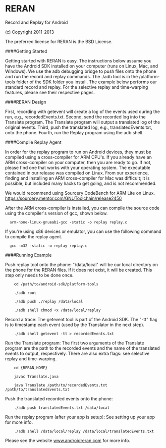 
RERAN
=====
Record and Replay for Android

(c)  Copyright 2011-2013

The preferred license for RERAN is the BSD License.

####Getting Started

Getting started with RERAN is easy. The instructions below assume you
have the Android SDK installed on your computer (runs on Linux, Mac, 
and Windows). We use the adb debugging bridge to push files onto the 
phone and run the record and replay commands. The ./adb tool is in the 
/platform-tools folder of the SDK folder you install. The example below 
performs our standard record and replay. For the selective replay and 
time-warping features, please see their respective pages.

####RERAN Design

First, recording with getevent will create a log of the events used 
during the run, e.g., recordedEvents.txt. Second, send the recorded 
log into the Translate program. The Translate program will output a 
translated log of the original events. Third, push the translated 
log, e.g., translatedEvents.txt, onto the phone. Fourth, run the Replay 
program using the adb shell.


####Compile Replay Agent

In order for the replay program to run on Android devices, they must be compiled using a cross-compiler for ARM CPU's. If you already have an ARM cross-compiler on your computer, then you are ready to go. If not, please find one that works with your operating system. The executable contained in our release was compiled on Linux. From our experience, finding and installing an ARM cross-compiler for Mac was difficult; it is possible, but included many hacks to get going, and is not recommended. 

We would recommend using Sourcery CodeBench for ARM Lite on Linux. 
https://sourcery.mentor.com/GNUToolchain/release2450

After the ARM cross-compiler is installed, you can compile the source code using the compiler's version of gcc, shown below.
```    
  arm-none-linux-gnueabi-gcc -static -o replay replay.c
```

If you're using x86 devices or emulator, you can use the following command to compile the replay agent.
```
  gcc -m32 -static -o replay replay.c
```

####Running Example

Push replay tool onto the phone: "/data/local" will be our local 
directory on the phone for the RERAN files. If it does not exist, it 
will be created. This step only needs to be done once.
```
    cd /path/to/android-sdk/platform-tools

    ./adb root

    ./adb push ./replay /data/local

    ./adb shell chmod +x /data/local/replay
```    

Record a trace: The getevent tool is part of the Android SDK. The "-tt" 
flag is to timestamp each event (used by the Translator in the next step).
```
    ./adb shell getevent -tt > recordedEvents.txt
```    

Run the Translate program: The first two arguments of the Translate 
program are the path to the recorded events and the name of the translated 
events to output, respectively. There are also extra flags: see selective 
replay and time-warping.
```
    cd {RERAN_HOME}

    javac Translate.java
    
    java Translate /path/to/recordedEvents.txt /path/to/translatedEvents.txt
```    

Push the translated recorded events onto the phone:
```
    ./adb push translatedEvents.txt /data/local
```    

Run the replay program (after your app is setup): See setting up your 
app for more info.
```
    ./adb shell /data/local/replay /data/local/translatedEvents.txt
```    

Please see the website www.androidreran.com for more info.
